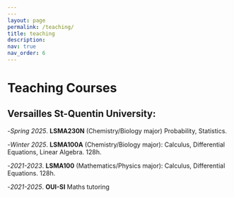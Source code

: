 ```yaml
---
---
layout: page
permalink: /teaching/
title: teaching
description:
nav: true
nav_order: 6
---
```


# **Teaching Courses**

## Versailles St-Quentin University: 
-*Spring 2025*. **LSMA230N** (Chemistry/Biology major) Probability, Statistics.

-*Winter 2025*. **LSMA100A** (Chemistry/Biology major): Calculus, Differential Equations, Linear Algebra. 128h.

-*2021-2023*. **LSMA100** (Mathematics/Physics major): Calculus, Differential Equations. 128h.

-*2021-2025*. **OUI-SI** Maths tutoring 



